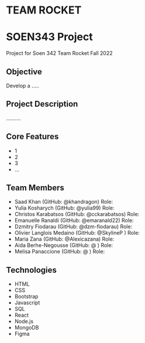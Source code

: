 # TEAM ROCKET
# SOEN343 Project

Project for Soen 342 Team Rocket Fall 2022

## Objective

Develop a ..... 

## Project Description

..........

## Core Features

* 1
* 2
* 3
* ...

## Team Members

* Saad Khan (GitHub: @khandragon) Role: 
* Yulia Kosharych (GitHub: @yulia99) Role: 
* Christos Karabatsos (GitHub: @cckarabatsos) Role:
* Emanuelle Ranaldi (GitHub: @emaranald22) Role:
* Dzmitry Fiodarau (GitHub: @dzm-fiodarau) Role:
* Olivier Langlois Medaino (GitHub: @SkylineP ) Role:
* Maria Zana (GitHub: @Alexicazana) Role: 
* Aida Berhe-Negousse (GitHub: @ ) Role:
* Melisa Panaccione (GitHub: @ ) Role:

## Technologies

* HTML
* CSS
* Bootstrap
* Javascript
* SQL
* React
* Node.js
* MongoDB
* Figma
